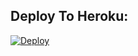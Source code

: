 ## Deploy To Heroku:
[![Deploy](https://www.herokucdn.com/deploy/button.svg)](https://heroku.com/deploy?template=https://github.com/bsharp1001/telefy)
